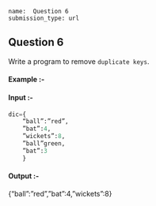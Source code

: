 ```ngMeta
name:  Question 6
submission_type: url
```
## Question 6

Write a program to remove `duplicate keys`.

#### Example :-


#### Input :-
```python
dic={
    “ball”:”red”,
    ”bat”:4,
    ”wickets”:8,
    ”ball”green,
    ”bat”:3
    }
 ```

#### Output :- 
 
 {“ball”:”red”,”bat”:4,”wickets”:8}
 
